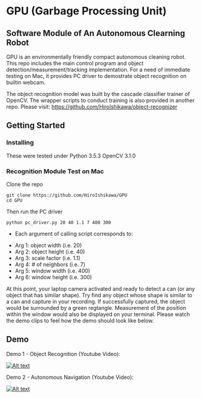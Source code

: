# GPU (Garbage Processing Unit)
## Software Module of An Autonomous Clearning Robot

GPU is an environmentally friendly compact autonomous cleaning robot.
This repo includes the main control program and object detection/measurement/tracking implementation.
For a need of immediate testing on Mac, it provides PC driver to demostrate object recognition on builtin webcam.

The object recognition model was built by the cascade classifier trainer of OpenCV.
The wrapper scripts to conduct training is also provided in another repo.
Please visit: https://github.com/HiroIshikawa/object-recognizer 

## Getting Started

### Installing

These were tested under
Python 3.5.3
OpenCV 3.1.0

### Recognition Module Test on Mac

Clone the repo
```
git clone https://github.com/HiroIshikawa/GPU
cd GPU
```

Then run the PC driver
```
python pc_driver.py 20 40 1.1 7 400 300
```
* Each argument of calling script corresponds to:

- Arg 1: object width (i.e. 20)
- Arg 2: object height (i.e. 40)
- Arg 3: scale factor (i.e. 1.1)
- Arg 4: # of neighbors (i.e. 7)
- Arg 5: window width (i.e. 400)
- Arg 6: window height (i.e. 300)

At this point, your laptop camera activated and ready to detect a can (or any object that has similar shape).
Try find any object whose shape is similar to a can and capture in your recording.
If successfully captured, the object would be surrounded by a green regtangle.
Measurement of the position within the window would also be displayed on your terminal. 
Please watch the demo clips to feel how the demo should look like below.

## Demo

Demo 1 - Object Recognition (Youtube Video):

[![Alt text](https://img.youtube.com/vi/mdjVOoMc52M/0.jpg)](https://www.youtube.com/watch?v=mdjVOoMc52M)


Demo 2 - Autonomous Navigation (Youtube Video):

[![Alt text](https://img.youtube.com/vi/We3pcBQlCMg/0.jpg)](https://www.youtube.com/watch?v=We3pcBQlCMg)